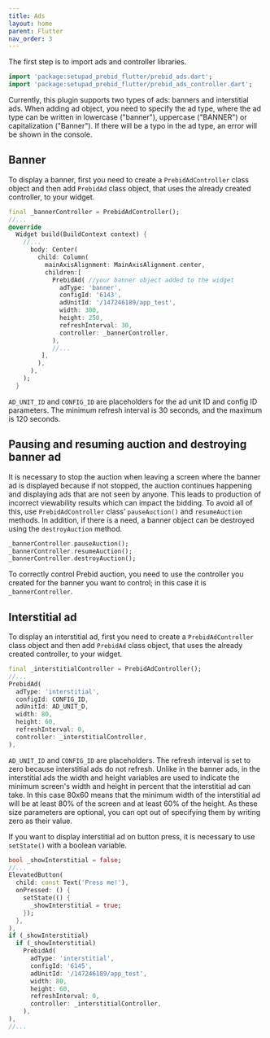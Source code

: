 ```yaml
---
title: Ads
layout: home
parent: Flutter
nav_order: 3
---
```

The first step is to import ads and controller libraries.
```dart
import 'package:setupad_prebid_flutter/prebid_ads.dart';
import 'package:setupad_prebid_flutter/prebid_ads_controller.dart';
```
Currently, this plugin supports two types of ads: banners and interstitial ads. When adding ad object, you need to specify the ad type, where the ad type can be written in lowercase ("banner"), uppercase ("BANNER") or capitalization ("Banner"). If there will be a typo in the ad type, an error will be shown in the console. 
 
## Banner
To display a banner, first you need to create a `PrebidAdController` class object and then add `PrebidAd` class object, that uses the already created controller, to your widget. 
```dart
final _bannerController = PrebidAdController();
//...
@override
  Widget build(BuildContext context) {
    //...
      body: Center(
        child: Column(
          mainAxisAlignment: MainAxisAlignment.center,
          children:[
            PrebidAd( //your banner object added to the widget
              adType: 'banner',
              configId: '6143',
              adUnitId: '/147246189/app_test',
              width: 300,
              height: 250,
              refreshInterval: 30,
              controller: _bannerController,
            ), 
            //...
         ],
        ),
      ),
    );
  }
```
`AD_UNIT_ID` and `CONFIG_ID` are placeholders for the ad unit ID and config ID parameters. The minimum refresh interval is 30 seconds, and the maximum is 120 seconds.

## Pausing and resuming auction and destroying banner ad
It is necessary to stop the auction when leaving a screen where the banner ad is displayed because if not stopped, the auction continues happening and displaying ads that are not seen by anyone. This leads to production of incorrect viewability results which can impact the bidding. To avoid all of this, use `PrebidAdController` class’ `pauseAuction()` and `resumeAuction` methods. In addition, if there is a need, a banner object can be destroyed using the `destroyAuction` method. 
```dart
_bannerController.pauseAuction();
_bannerController.resumeAuction();
_bannerController.destroyAuction();
```
To correctly control Prebid auction, you need to use the controller you created for the banner you want to control; in this case it is `_bannerController`.

## Interstitial ad
To display an interstitial ad, first you need to create a `PrebidAdController` class object and then add `PrebidAd` class object, that uses the already created controller, to your widget. 
```dart
final _interstitialController = PrebidAdController();
//...
PrebidAd(
  adType: 'interstitial',
  configId: CONFIG_ID,
  adUnitId: AD_UNIT_D,
  width: 80,
  height: 60,
  refreshInterval: 0,
  controller: _interstitialController,
),
```
`AD_UNIT_ID` and `CONFIG_ID` are placeholders. The refresh interval is set to zero because interstitial ads do not refresh. Unlike in the banner ads, in the interstitial ads the width and height variables are used to indicate the minimum screen's width and height in percent that the interstitial ad can take. In this case 80x60 means that the minimum width of the interstitial ad will be at least 80% of the screen and at least 60% of the height. As these size parameters are optional, you can opt out of specifying them by writing zero as their value. 

If you want to display interstitial ad on button press, it is necessary to use `setState()` with a boolean variable.
```dart
bool _showInterstitial = false;
//...
ElevatedButton(
  child: const Text('Press me!'),
  onPressed: () {
    setState(() {
      _showInterstitial = true;
    });
  },
),
if (_showInterstitial)
  if (_showInterstitial)
    PrebidAd(
      adType: 'interstitial',
      configId: '6145',
      adUnitId: '/147246189/app_test',
      width: 80,
      height: 60,
      refreshInterval: 0,
      controller: _interstitialController,
    ),
),
//...
```
